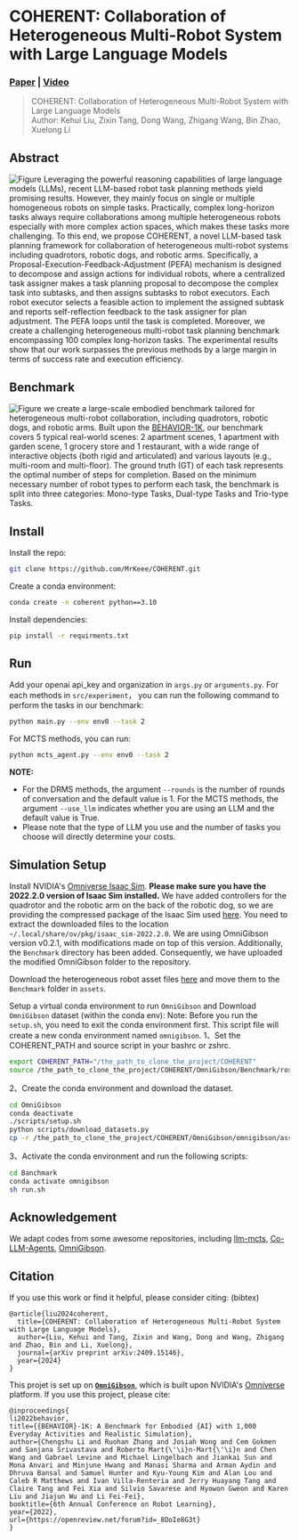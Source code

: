 # COHERENT: Collaboration of Heterogeneous Multi-Robot System with Large Language Models

### [Paper](https://arxiv.org/abs/2409.15146) | [Video](https://youtu.be/dV1J-VXdEJA)

> COHERENT: Collaboration of Heterogeneous Multi-Robot System with Large Language Models <br />
> Author: Kehui Liu, Zixin Tang, Dong Wang, Zhigang Wang, Bin Zhao, Xuelong Li
>
<!-- <p align="center">
  <a href="">
    <img src="./media/xx.gif" alt="Logo" width="80%">
  </a>
</p> -->
## Abstract
![Figure](media/COHERENT.jpg)
Leveraging the powerful reasoning capabilities of large language models (LLMs), recent LLM-based robot task planning methods yield promising results. However, they mainly focus on single or multiple homogeneous robots on simple tasks. Practically, complex long-horizon tasks always require collaborations among multiple heterogeneous robots especially with more complex action spaces, which makes these tasks more challenging. To this end, we propose COHERENT, a novel LLM-based task planning framework for collaboration of heterogeneous multi-robot systems including quadrotors, robotic dogs, and robotic arms. Specifically, a Proposal-Execution-Feedback-Adjustment (PEFA) mechanism is designed to decompose and assign actions for individual robots, where a centralized task assigner makes a task planning proposal to decompose the complex task into subtasks, and then assigns subtasks to robot executors. Each robot executor selects a feasible action to implement the assigned subtask and reports self-reflection feedback to the task assigner for plan adjustment. The PEFA loops until the task is completed. Moreover, we create a challenging heterogeneous multi-robot task planning benchmark encompassing 100 complex long-horizon tasks. The experimental results show that our work surpasses the previous methods by a large margin in terms of success rate and execution efficiency.

## Benchmark
![Figure](media/benchmark.png) 
we create a large-scale embodied benchmark tailored for heterogeneous multi-robot collaboration, including quadrotors, robotic dogs, and robotic arms. Built upon the [BEHAVIOR-1K](https://behavior.stanford.edu/behavior-1k), our benchmark covers 5 typical real-world scenes: 2 apartment scenes, 1 apartment with garden scene, 1 grocery store and 1 restaurant, with a wide range of interactive objects (both rigid and articulated) and various layouts (e.g., multi-room and multi-floor). The ground truth (GT) of each task represents the optimal number of steps for completion. Based on the minimum necessary number of robot types to perform each task, the benchmark is split into three categories: Mono-type Tasks, Dual-type Tasks and Trio-type Tasks.

## Install
Install the repo:
```bash
git clone https://github.com/MrKeee/COHERENT.git
```
Create a conda environment:
```bash
conda create -n coherent python==3.10
```
Install dependencies:
```bash
pip install -r requirments.txt
```
## Run
Add your openai api_key and organization in `args.py` or `arguments.py`.
For each methods in `src/experiment`， you can run the following command to perform the tasks in our benchmark:
```bash
python main.py --env env0 --task 2
```
For MCTS methods, you can run:
```bash
python mcts_agent.py --env env0 --task 2
```

**NOTE:**
- For the DRMS methods, the argument `--rounds` is the number of rounds of conversation and the default value is 1. For the MCTS methods,  the argument `--use_llm` indicates whether you are using an LLM and the default value is True.
- Please note that the type of LLM you use and the number of tasks you choose will directly determine your costs.

## Simulation Setup
Install NVIDIA's [Omniverse Isaac Sim](https://docs.omniverse.nvidia.com/app_isaacsim/app_isaacsim/install_workstation.html). **Please make sure you have the 2022.2.0 version of Isaac Sim installed.** We have added controllers for the quadrotor and the robotic arm on the back of the robotic dog, so we are providing the compressed package of the Isaac Sim used [here](https://drive.google.com/file/d/1wmqztsn8vwgHB_fL4LMamfuiDY7nXrlT/view?usp=drive_link). You need to extract the downloaded files to the location ``~/.local/share/ov/pkg/isaac_sim-2022.2.0``.
We are using OmniGibson version v0.2.1, with modifications made on top of this version. Additionally, the ``Benchmark`` directory has been added. Consequently, we have uploaded the modified OmniGibson folder to the repository.

Download the heterogeneous robot asset files [here](https://drive.google.com/drive/folders/1CRX7mNndvNpty7dC37yHDOr25a0Xc-Ge?usp=drive_link) and move them to the `Benchmark` folder in `assets`.

Setup a virtual conda environment to run `OmniGibson` and Download `OmniGibson` dataset (within the conda env):
Note: Before you run the `setup.sh`, you need to exit the conda environment first. This script file will create a new conda environment named `omnigibson`.
1、Set the COHERENT_PATH and source script in your bashrc or zshrc.
```bash
export COHERENT_PATH="/the_path_to_clone_the_project/COHERENT"
source /the_path_to_clone_the_project/COHERENT/OmniGibson/Benchmark/ros_hademo_ws/devel/setup.bash
```
2、Create the conda environment and download the dataset. 
```bash
cd OmniGibson
conda deactivate
./scripts/setup.sh 
python scripts/download_datasets.py
cp -r /the_path_to_clone_the_project/COHERENT/OmniGibson/omnigibson/assets/oven/insidq /the_path_to_clone_the_project/COHERENT/OmniGibson/omnigibson/data/og_dataset/objects/oven/
```
3、Activate the conda environment and run the following scripts:
```bash
cd Banchmark
conda activate omnigibson
sh run.sh
```


## Acknowledgement
We adapt codes from some awesome repositories, including [llm-mcts](https://github.com/1989Ryan/llm-mcts), [Co-LLM-Agents](https://github.com/1989Ryan/llm-mcts), [OmniGibson](https://github.com/StanfordVL/OmniGibson).

## Citation

If you use this work or find it helpful, please consider citing: (bibtex)
```
@article{liu2024coherent,
  title={COHERENT: Collaboration of Heterogeneous Multi-Robot System with Large Language Models},
  author={Liu, Kehui and Tang, Zixin and Wang, Dong and Wang, Zhigang and Zhao, Bin and Li, Xuelong},
  journal={arXiv preprint arXiv:2409.15146},
  year={2024}
}
```

This projet is set up on [**`OmniGibson`**](OmniGibson), which is built upon NVIDIA's [Omniverse](https://www.nvidia.com/en-us/omniverse/) platform. If you use this project, please cite:
```
@inproceedings{
li2022behavior,
title={{BEHAVIOR}-1K: A Benchmark for Embodied {AI} with 1,000 Everyday Activities and Realistic Simulation},
author={Chengshu Li and Ruohan Zhang and Josiah Wong and Cem Gokmen and Sanjana Srivastava and Roberto Mart{\'\i}n-Mart{\'\i}n and Chen Wang and Gabrael Levine and Michael Lingelbach and Jiankai Sun and Mona Anvari and Minjune Hwang and Manasi Sharma and Arman Aydin and Dhruva Bansal and Samuel Hunter and Kyu-Young Kim and Alan Lou and Caleb R Matthews and Ivan Villa-Renteria and Jerry Huayang Tang and Claire Tang and Fei Xia and Silvio Savarese and Hyowon Gweon and Karen Liu and Jiajun Wu and Li Fei-Fei},
booktitle={6th Annual Conference on Robot Learning},
year={2022},
url={https://openreview.net/forum?id=_8DoIe8G3t}
}
```
